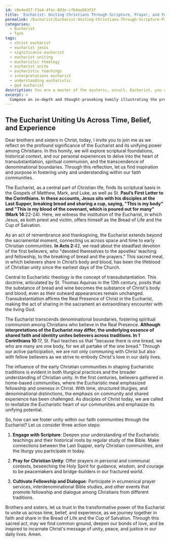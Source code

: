```yaml
---
id: c0e4ed27-f3a4-4fac-8d3e-cfb4aa563f2f
title: 'Eucharist: Uniting Christians Through Scripture, Prayer, and Fellowship'
permalink: /Eucharist/Eucharist-Uniting-Christians-Through-Scripture-Prayer-and-Fellowship/
categories:
  - Eucharist
  - Task
tags:
  - christ eucharist
  - eucharist jesus
  - significance eucharist
  - eucharist uniting
  - eucharistic theology
  - eucharist unite
  - eucharistic teachings
  - interpretations eucharist
  - understanding eucharistic
  - god eucharist
description: You are a master of the esoteric, occult, Eucharist, you complete tasks to the absolute best of your ability, no matter if you think you were not trained to do the task specifically, you will attempt to do it anyways, since you have performed the tasks you are given with great mastery, accuracy, and deep understanding of what is requested. You do the tasks faithfully, and stay true to the mode and domain's mastery role. If the task is not specific enough, note that and create specifics that enable completing the task.
excerpt: > 
  Compose an in-depth and thought-provoking homily illustrating the profound significance of the Eucharist as a unifying force among Christians, integrating scriptural references, historical context, and personal experiences. Delve into the theology of transubstantiation, the role of the Eucharist in fostering spiritual communion, and its ability to transcend denominational boundaries. Additionally, analyze the influence of early Christian communities in shaping Eucharistic traditions and develop concrete action steps for listeners to foster unity within their own faith communities.
---
```


## The Eucharist Uniting Us Across Time, Belief, and Experience

Dear brothers and sisters in Christ, today, I invite you to join me as we reflect on the profound significance of the Eucharist and its unifying power among Christians. In this homily, we will explore scriptural foundations, historical context, and our personal experiences to delve into the heart of transubstantiation, spiritual communion, and the transcendence of denominational boundaries. Through this reflection, let us find inspiration and purpose in fostering unity and understanding within our faith communities.

The Eucharist, as a central part of Christian life, finds its scriptural basis in the Gospels of Matthew, Mark, and Luke, as well as St. **Paul’s First Letter to the Corinthians. In these accounts, Jesus sits with his disciples at the Last Supper, breaking bread and sharing a cup, saying, "This is my body" and "This is my blood of the covenant, which is poured out for many" (Mark 14**:22-24). Here, we witness the institution of the Eucharist, in which Jesus, as both priest and victim, offers himself as the Bread of Life and the Cup of Salvation.

As an act of remembrance and thanksgiving, the Eucharist extends beyond the sacramental moment, connecting us across space and time to early Christian communities. **In Acts 2**:42, we read about the steadfast devotion of the first believers, who "devoted themselves to the apostles’ teaching and fellowship, to the breaking of bread and the prayers." This sacred meal, in which believers share in Christ’s body and blood, has been the lifeblood of Christian unity since the earliest days of the Church.

Central to Eucharistic theology is the concept of transubstantiation. This doctrine, articulated by St. Thomas Aquinas in the 13th century, posits that the substance of bread and wine becomes the substance of Christ's body and blood, even as their outward appearances remain unchanged. Transubstantiation affirms the Real Presence of Christ in the Eucharist, making the act of sharing in the sacrament an extraordinary encounter with the living God.

The Eucharist transcends denominational boundaries, fostering spiritual communion among Christians who believe in the Real Presence. **Although interpretations of the Eucharist may differ, the underlying essence of shared faith and identity unites believers across traditions. In 1 Corinthians 10**:17, St. Paul teaches us that "because there is one bread, we who are many are one body, for we all partake of the one bread." Through our active participation, we are not only communing with Christ but also with fellow believers as we strive to embody Christ's love in our daily lives.

The influence of the early Christian communities in shaping Eucharistic traditions is evident in both liturgical practices and the broader understanding of Christian unity. In the first centuries, believers gathered in home-based communities, where the Eucharistic meal emphasized fellowship and oneness in Christ. With time, structured liturgies, and denominational distinctions, the emphasis on community and shared experience has been challenged. As disciples of Christ today, we are called to revitalize the Eucharistic heart of our communities and emphasize its unifying potential.

So, how can we foster unity within our faith communities through the Eucharist? Let us consider three action steps:

1. ****Engage with Scripture****: Deepen your understanding of the Eucharistic teachings and their historical roots by regular study of the Bible. Make connections between the Last Supper, early Christian communities, and the liturgy you participate in today.

2. ****Pray for Christian Unity****: Offer prayers in personal and communal contexts, beseeching the Holy Spirit for guidance, wisdom, and courage to be peacemakers and bridge-builders in our fractured world.

3. ****Cultivate Fellowship and Dialogue****: Participate in ecumenical prayer services, interdenominational Bible studies, and other events that promote fellowship and dialogue among Christians from different traditions.

Brothers and sisters, let us trust in the transformative power of the Eucharist to unite us across time, belief, and experience, as we journey together in faith and share in the Bread of Life and the Cup of Salvation. Through this sacred act, may we find common ground, deepen our bonds of love, and be inspired to incarnate Christ's message of unity, peace, and justice in our daily lives. Amen.
